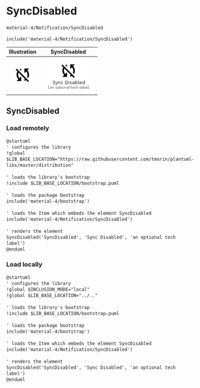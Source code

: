 # SyncDisabled


```text
material-4/Notification/SyncDisabled
```

```text
include('material-4/Notification/SyncDisabled')
```



| Illustration | SyncDisabled |
| :---: | :---: |
| ![illustration for Illustration](../../material-4/Notification/SyncDisabled.png) | ![illustration for SyncDisabled](../../material-4/Notification/SyncDisabled.Local.png) |




## SyncDisabled

### Load remotely
```plantuml
@startuml
' configures the library
!global $LIB_BASE_LOCATION="https://raw.githubusercontent.com/tmorin/plantuml-libs/master/distribution"

' loads the library's bootstrap
!include $LIB_BASE_LOCATION/bootstrap.puml

' loads the package bootstrap
include('material-4/bootstrap')

' loads the Item which embeds the element SyncDisabled
include('material-4/Notification/SyncDisabled')

' renders the element
SyncDisabled('SyncDisabled', 'Sync Disabled', 'an optional tech label')
@enduml
```

### Load locally
```plantuml
@startuml
' configures the library
!global $INCLUSION_MODE="local"
!global $LIB_BASE_LOCATION="../.."

' loads the library's bootstrap
!include $LIB_BASE_LOCATION/bootstrap.puml

' loads the package bootstrap
include('material-4/bootstrap')

' loads the Item which embeds the element SyncDisabled
include('material-4/Notification/SyncDisabled')

' renders the element
SyncDisabled('SyncDisabled', 'Sync Disabled', 'an optional tech label')
@enduml
```

